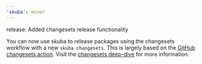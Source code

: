 ```yaml
---
'skuba': minor
---
```


release: Added changesets release functionality

You can now use skuba to release packages using the changesets workflow with a new `skuba changesets`. This is largely based on the [GitHub changesets action](https://github.com/changesets/action). Visit the [changesets deep-dive](https://seek-oss.github.io/skuba/docs/deep-dives/changesets.html) for more information.

